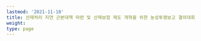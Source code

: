 ```yaml
---
lastmod: '2021-11-10'
title: 산재처리 지연 근본대책 마련 및 산재보험 제도 개혁을 위한 농성투쟁보고 결의대회
weight: 
type: page
---
```

